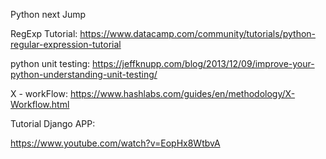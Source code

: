 Python next Jump


RegExp Tutorial:
https://www.datacamp.com/community/tutorials/python-regular-expression-tutorial


python unit testing:
https://jeffknupp.com/blog/2013/12/09/improve-your-python-understanding-unit-testing/


X - workFlow:
https://www.hashlabs.com/guides/en/methodology/X-Workflow.html


Tutorial Django APP:

https://www.youtube.com/watch?v=EopHx8WtbvA 